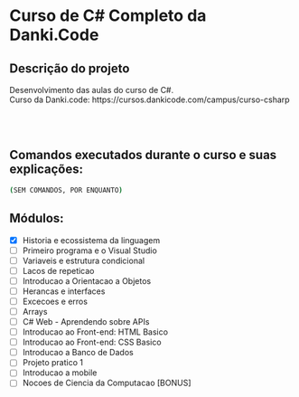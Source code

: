 # Curso de C# Completo da Danki.Code

## Descrição do projeto
<p align="justify">
  Desenvolvimento das aulas do curso de C#. <br>
  Curso da Danki.code: https://cursos.dankicode.com/campus/curso-csharp
</p>

<br><br>
<h2>Comandos executados durante o curso e suas explicações:</h2>

```bash
(SEM COMANDOS, POR ENQUANTO)
```


## Módulos:
- [x] Historia e ecossistema da linguagem <br>
- [ ] Primeiro programa e o Visual Studio <br>
- [ ] Variaveis e estrutura condicional <br>
- [ ] Lacos de repeticao <br>
- [ ] Introducao a Orientacao a Objetos <br>
- [ ] Herancas e interfaces <br>
- [ ] Excecoes e erros <br>
- [ ] Arrays <br>
- [ ] C# Web - Aprendendo sobre APIs <br>
- [ ] Introducao ao Front-end: HTML Basico <br>
- [ ] Introducao ao Front-end: CSS Basico <br>
- [ ] Introducao a Banco de Dados <br>
- [ ] Projeto pratico 1 <br>
- [ ] Introducao a mobile <br>
- [ ] Nocoes de Ciencia da Computacao [BONUS]